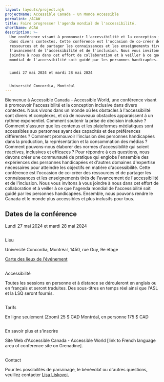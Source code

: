 ```yaml
---
layout: layouts/project.njk
projectName: Accessible Canada - Un Monde Accessible
permalink: /ACAW
title: Faire progresser l'agenda mondial de l'accessibilité.
shortName: ACAW
description: >-
  Une conférence visant à promouvoir l'accessibilité et la conception inclusive
  dans divers contextes. Cette conférence est l'occasion de co-créer des
  ressources et de partager les connaissances et les enseignements tirés de
  l'avancement de l'accessibilité et de l'inclusion. Nous vous invitons à vous
  joindre à nous dans cet effort de collaboration et à veiller à ce que l'agenda
  mondial de l'accessibilité soit guidé par les personnes handicapées.


  Lundi 27 mai 2024 et mardi 28 mai 2024


  Université Concordia, Montréal
---
```

Bienvenue à Accessible Canada - Accessible World, une conférence visant à promouvoir l'accessibilité et la conception inclusive dans divers contextes. Nous vivons dans un monde où les obstacles à l'accessibilité sont divers et complexes, et où de nouveaux obstacles apparaissent à un rythme exponentiel. Comment soutenir la prise de décision inclusive ? Comment s'assurer que les contenus et les plateformes médiatiques sont accessibles aux personnes ayant des capacités et des préférences différentes ? Comment promouvoir l'inclusion des personnes handicapées dans la production, la représentation et la consommation des médias ? Comment pouvons-nous élaborer des normes d'accessibilité qui soient réactives, inclusives et efficaces ? Pour répondre à ces questions, nous devons créer une communauté de pratique qui englobe l'ensemble des expériences des personnes handicapées et d'autres domaines d'expertise nécessaires pour atteindre les objectifs en matière d'accessibilité. Cette conférence est l'occasion de co-créer des ressources et de partager les connaissances et les enseignements tirés de l'avancement de l'accessibilité et de l'inclusion. Nous vous invitons à vous joindre à nous dans cet effort de collaboration et à veiller à ce que l'agenda mondial de l'accessibilité soit guidé par les personnes handicapées. Ensemble, nous pouvons rendre le Canada et le monde plus accessibles et plus inclusifs pour tous.

## Dates de la conférence


Lundi 27 mai 2024 et mardi 28 mai 2024

## 
Lieu


Université Concordia, Montréal,
1450, rue Guy, 9e étage


[Carte des lieux de l'événement ](https://www.google.com/maps/place/1450+Rue+Guy,+Montr%C3%A9al,+QC+H3H+1J5/@45.4952779,-73.5790443,17z/data=!3m1!4b1!4m6!3m5!1s0x4cc91a6a52492981:0xc3b56f119b9fe0fb!8m2!3d45.4952779!4d-73.5790443!16s%2Fg%2F11csmgmpcd?hl=fr&entry=ttu)

## 
Accessibilité


Toutes les sessions en personne et à distance se dérouleront en anglais ou en français et seront traduites. Des sous-titres en temps réel ainsi que l'ASL et la LSQ seront fournis. 

## 
Tarifs


En ligne seulement (Zoom) 25 $ CAD
Montréal, en personne 175 $ CAD

## 
En savoir plus et s'inscrire 


Site Web d'Accessible Canada - Accessible World \[link to French language area of conference site on Grenadine].

## 
Contact


Pour les possibilités de parrainage, le bénévolat ou d'autres questions, veuillez contacter [Lisa Liskovoi.](mailto:lliskovoi@ocadu.ca)